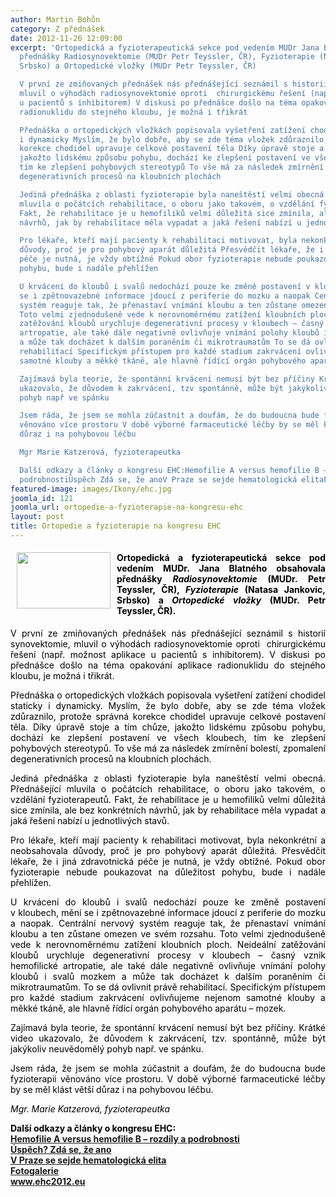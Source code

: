 ```yaml
---
author: Martin Bohůn
category: Z přednášek
date: 2012-11-26 12:09:00
excerpt: 'Ortopedická a fyzioterapeutická sekce pod vedením MUDr Jana Blatného obsahovala
  přednášky Radiosynovektomie (MUDr Petr Teyssler, ČR), Fyzioterapie (Natasa Jankovic,
  Srbsko) a Ortopedické vložky (MUDr Petr Teyssler, ČR)

  V první ze zmiňovaných přednášek nás přednášející seznámil s historií synovektomie,
  mluvil o výhodách radiosynovektomie oproti  chirurgickému řešení (např možnost aplikace
  u pacientů s inhibitorem) V diskusi po přednášce došlo na téma opakování aplikace
  radionuklidu do stejného kloubu, je možná i třikrát

  Přednáška o ortopedických vložkách popisovala vyšetření zatížení chodidel staticky
  i dynamicky Myslím, že bylo dobře, aby se zde téma vložek zdůraznilo, protože správná
  korekce chodidel upravuje celkové postavení těla Díky úpravě stoje a tím chůze,
  jakožto lidskému způsobu pohybu, dochází ke zlepšení postavení ve všech kloubech,
  tím ke zlepšení pohybových stereotypů To vše má za následek zmírnění bolestí, zpomalení
  degenerativních procesů na kloubních plochách

  Jediná přednáška z oblasti fyzioterapie byla naneštěstí velmi obecná Přednášející
  mluvila o počátcích rehabilitace, o oboru jako takovém, o vzdělání fyzioterapeutů
  Fakt, že rehabilitace je u hemofiliků velmi důležitá sice zmínila, ale bez konkrétních
  návrhů, jak by rehabilitace měla vypadat a jaká řešení nabízí u jednotlivých stavů

  Pro lékaře, kteří mají pacienty k rehabilitaci motivovat, byla nekonkrétní a neobsahovala
  důvody, proč je pro pohybový aparát důležitá Přesvědčit lékaře, že i jiná zdravotnická
  péče je nutná, je vždy obtížné Pokud obor fyzioterapie nebude poukazovat na důležitost
  pohybu, bude i nadále přehlížen

  U krvácení do kloubů i svalů nedochází pouze ke změně postavení v kloubech, mění
  se i zpětnovazebné informace jdoucí z periferie do mozku a naopak Centrální nervový
  systém reaguje tak, že přenastaví vnímání kloubu a ten zůstane omezen ve svém rozsahu
  Toto velmi zjednodušeně vede k nerovnoměrnému zatížení kloubních ploch Neideální
  zatěžování kloubů urychluje degenerativní procesy v kloubech – časný vznik hemofilické
  artropatie, ale také dále negativně ovlivňuje vnímání polohy kloubů i svalů mozkem
  a může tak docházet k dalším poraněním či mikrotraumatům To se dá ovlivnit právě
  rehabilitací Specifickým přístupem pro každé stadium zakrvácení ovlivňujeme nejenom
  samotné klouby a měkké tkáně, ale hlavně řídící orgán pohybového aparátu – mozek

  Zajímavá byla teorie, že spontánní krvácení nemusí být bez příčiny Krátké video
  ukazovalo, že důvodem k zakrvácení, tzv spontánně, může být jakýkoliv neuvědomělý
  pohyb např ve spánku

  Jsem ráda, že jsem se mohla zúčastnit a doufám, že do budoucna bude fyzioterapii
  věnováno více prostoru V době výborné farmaceutické léčby by se měl klást větší
  důraz i na pohybovou léčbu

  Mgr Marie Katzerová, fyzioterapeutka

  Další odkazy a články o kongresu EHC:Hemofilie A versus hemofilie B – rozdíly a
  podrobnostiÚspěch Zdá se, že anoV Praze se sejde hematologická elitaFotogaleriewwwehc2012eu'
featured-image: images/Ikony/ehc.jpg
joomla_id: 121
joomla_url: ortopedie-a-fyzioterapie-na-kongresu-ehc
layout: post
title: Ortopedie a fyzioterapie na kongresu EHC
---
```


<h4 style="text-align: justify;">
 <span style="color: #000000;">
  <img border="0" height="90" src="{{ site.baseurl }}/images/Ikony/ehc.jpg" style="float: left; margin-left: 10px; margin-right: 10px;" width="150"/>
 </span>
 <span style="color: #000000;">
  Ortopedická a fyzioterapeutická sekce pod vedením MUDr. Jana Blatného obsahovala přednášky
  <em>
   Radiosynovektomie
  </em>
  (MUDr. Petr Teyssler, ČR),
  <em>
   Fyzioterapie
  </em>
  (Natasa Jankovic, Srbsko) a
  <em>
   Ortopedické vložky
  </em>
  (MUDr. Petr Teyssler, ČR).
 </span>
</h4>
<p style="text-align: justify;">
 <span style="color: #000000;">
  V první ze zmiňovaných přednášek nás přednášející seznámil s historií synovektomie, mluvil o výhodách radiosynovektomie oproti  chirurgickému řešení (např. možnost aplikace u pacientů s inhibitorem). V diskusi po přednášce došlo na téma opakování aplikace radionuklidu do stejného kloubu, je možná i třikrát.
 </span>
</p>
<p style="text-align: justify;">
 <span style="color: #000000;">
  Přednáška o ortopedických vložkách popisovala vyšetření zatížení chodidel staticky i dynamicky. Myslím, že bylo dobře, aby se zde téma vložek zdůraznilo, protože správná korekce chodidel upravuje celkové postavení těla. Díky úpravě stoje a tím chůze, jakožto lidskému způsobu pohybu, dochází ke zlepšení postavení ve všech kloubech, tím ke zlepšení pohybových stereotypů. To vše má za následek zmírnění bolestí, zpomalení degenerativních procesů na kloubních plochách.
 </span>
</p>
<p style="text-align: justify;">
 <span style="color: #000000;">
  Jediná přednáška z oblasti fyzioterapie byla naneštěstí velmi obecná. Přednášející mluvila o počátcích rehabilitace, o oboru jako takovém, o vzdělání fyzioterapeutů. Fakt, že rehabilitace je u hemofiliků velmi důležitá sice zmínila, ale bez konkrétních návrhů, jak by rehabilitace měla vypadat a jaká řešení nabízí u jednotlivých stavů.
 </span>
</p>
<p style="text-align: justify;">
 <span style="color: #000000;">
  Pro lékaře, kteří mají pacienty k rehabilitaci motivovat, byla nekonkrétní a neobsahovala důvody, proč je pro pohybový aparát důležitá. Přesvědčit lékaře, že i jiná zdravotnická péče je nutná, je vždy obtížné. Pokud obor fyzioterapie nebude poukazovat na důležitost pohybu, bude i nadále přehlížen.
 </span>
</p>
<p style="text-align: justify;">
 <span style="color: #000000;">
  U krvácení do kloubů i svalů nedochází pouze ke změně postavení v kloubech, mění se i zpětnovazebné informace jdoucí z periferie do mozku a naopak. Centrální nervový systém reaguje tak, že přenastaví vnímání kloubu a ten zůstane omezen ve svém rozsahu. Toto velmi zjednodušeně vede k nerovnoměrnému zatížení kloubních ploch. Neideální zatěžování kloubů urychluje degenerativní procesy v kloubech – časný vznik hemofilické artropatie, ale také dále negativně ovlivňuje vnímání polohy kloubů i svalů mozkem a může tak docházet k dalším poraněním či mikrotraumatům. To se dá ovlivnit právě rehabilitací. Specifickým přístupem pro každé stadium zakrvácení ovlivňujeme nejenom samotné klouby a měkké tkáně, ale hlavně řídící orgán pohybového aparátu – mozek.
 </span>
</p>
<p style="text-align: justify;">
 <span style="color: #000000;">
  Zajímavá byla teorie, že spontánní krvácení nemusí být bez příčiny. Krátké video ukazovalo, že důvodem k zakrvácení, tzv. spontánně, může být jakýkoliv neuvědomělý pohyb např. ve spánku.
 </span>
</p>
<p style="text-align: justify;">
 <span style="color: #000000;">
  Jsem ráda, že jsem se mohla zúčastnit a doufám, že do budoucna bude fyzioterapii věnováno více prostoru. V době výborné farmaceutické léčby by se měl klást větší důraz i na pohybovou léčbu.
 </span>
</p>
<p>
 <span style="color: #000000;">
  <em>
   Mgr. Marie Katzerová, fyzioterapeutka
  </em>
 </span>
</p>
<p>
 <span style="color: #000000;">
  <strong>
   Další odkazy a články o kongresu EHC:
   <br/>
  </strong>
 </span>
 <strong>
  <a href="index.php/cs/ehc-prague-2012/ehc-z-prednasek/121-ortopedie-a-fyzioterapie-na-kongresu-ehc" title="Ortopedie a fyzioterapie na kongresu EHC">
  </a>
 </strong>
 <strong>
  <a href="index.php/cs/ehc-prague-2012/ehc-z-prednasek/124-hemofilie-a-versus-hemofilie-b-rozdily-a-podrobnosti" target="_blank" title="Hemofilie A versus hemofilie B – rozdíly a podrobnosti">
   Hemofilie A versus hemofilie B – rozdíly a podrobnosti
   <br/>
  </a>
 </strong>
 <strong>
  <a href="index.php/cs/clanky/116-uspech-zda-se-ze-ano" target="_blank" title="Úspěch? Zdá se, že ano">
   Úspěch? Zdá se, že ano
   <br/>
  </a>
 </strong>
 <strong>
  <a href="index.php/cs/clanky/115-v-praze-se-sejde-hematologicka-elita" target="_blank" title="V Praze se sejde hematologická elita">
   V Praze se sejde hematologická elita
   <br/>
  </a>
  <a href="index.php/cs/fotogalerie/ehc-praha-2012/120-ehc-praha-2012" target="_blank" title="Fotogalerie EHC ">
   Fotogalerie
  </a>
  <a href="index.php/cs/clanky/115-v-praze-se-sejde-hematologicka-elita" target="_blank" title="V Praze se sejde hematologická elita">
   <br/>
  </a>
 </strong>
 <strong>
  <a href="http://www.ehc2012.eu" target="_blank" title="EHC 2012">
   www.ehc2012.eu
  </a>
 </strong>
</p>